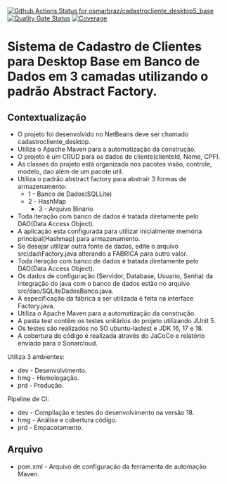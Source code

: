 [![Github Actions Status for osmarbraz/cadastrocliente_desktop5_base](https://github.com/osmarbraz/cadastrocliente_desktop5_base/workflows/Integra%C3%A7%C3%A3o%20continua%20de%20Java%20com%20Maven/badge.svg)](https://github.com/osmarbraz/cadastrocliente_desktop5_base/actions) 
[![Quality Gate Status](https://sonarcloud.io/api/project_badges/measure?project=osmarbraz_cadastrocliente_desktop5_base&metric=alert_status)](https://sonarcloud.io/summary/new_code?id=osmarbraz_cadastrocliente_desktop5_base)
[![Coverage](https://sonarcloud.io/api/project_badges/measure?project=osmarbraz_cadastrocliente_desktop5_base&metric=coverage)](https://sonarcloud.io/component_measures?id=osmarbraz_cadastrocliente_desktop5_base&metric=coverage)

# Sistema de Cadastro de Clientes para Desktop Base em Banco de Dados em 3 camadas utilizando o padrão Abstract Factory.

## Contextualização

 - O projeto foi desenvolvido no NetBeans deve ser chamado cadastrocliente_desktop.<br>
 - Utiliza o Apache Maven para a automatização da construção.<br>
 - O projeto é um CRUD para os dados de cliente(clienteId, Nome, CPF).
 - As classes do projeto está organizado nos pacotes visão, controle, modelo, dao além de um pacote util.<br>
 - Utiliza o padrão abstract factory para abstrair 3 formas de armazenamento:
	- 1 - Banco de Dados(SQLLite)
	- 2 - HashMap	
        - 3 - Arquivo Binário
 - Toda iteração com banco de dados é tratada diretamente pelo DAO(Data Access Object).<br>
 - A aplicação esta configurada para utilizar inicialmente memória principal(Hashmap) para armazenamento.
 - Se desejar utilizar outra fonte de dados, edite o arquivo src\dao\Factory.java alterando a FABRICA para outro valor.
 - Toda iteração com banco de dados é tratada diretamente pelo DAO(Data Access Object).<br>
 - Os dados de configuração (Servidor, Database, Usuario, Senha) da integração do java com o banco de dados estão no arquivo src/dao/SQLiteDadosBanco.java.<br>
 - A especificação da fábrica a ser utilizada é feita na interface Factory.java.
 - Utiliza o Apache Maven para a automatização da construção.<br> 
 - A pasta test contêm os testes unitários do projeto utilizando JUnit 5.<br>
 - Os testes são realizados no SO ubuntu-lastest e JDK 16, 17 e 18.<br>
 - A cobertura do código é realizada através do JaCoCo e relatório enviado para o Sonarcloud.<br>

Utiliza 3 ambientes:
- dev - Desenvolvimento.
- hmg - Homologação.
- prd - Produção.

Pipeline de CI:
- dev - Compilação e testes do desenvolvimento na versão 18. 
- hmg - Análise e cobertura código.
- prd - Empacotamento.

## Arquivo

- pom.xml - Arquivo de configuração da ferramenta de automação Maven.
